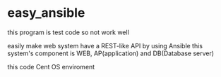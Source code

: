 # easy_ansible
this program is test code
so not work well

easily make web system have a REST-like API by using Ansible
this system's component is WEB, AP(application) and DB(Database server)

this code Cent OS enviroment
